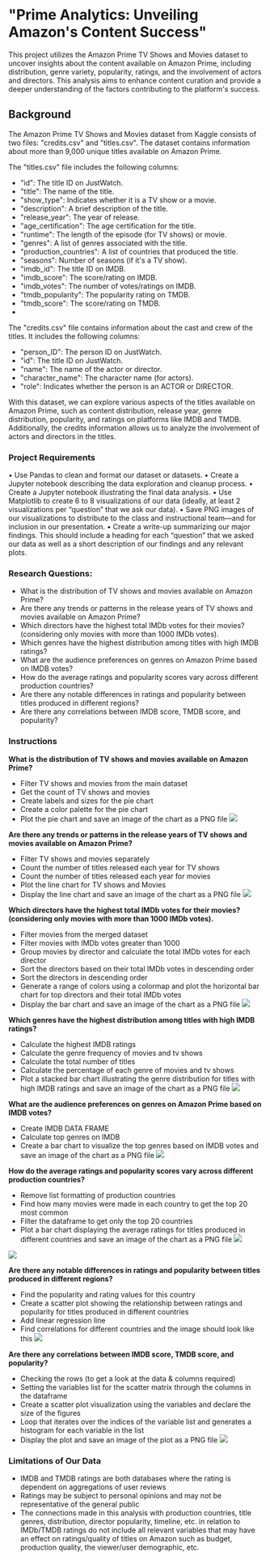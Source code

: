 # "Prime Analytics: Unveiling Amazon's Content Success"

This project utilizes the Amazon Prime TV Shows and Movies dataset to uncover insights about the content available on Amazon Prime, including distribution, genre variety, popularity, ratings, and the involvement of actors and directors. This analysis aims to enhance content curation and provide a deeper understanding of the factors contributing to the platform's success.

## Background 

The Amazon Prime TV Shows and Movies dataset from Kaggle consists of two files: "credits.csv" and "titles.csv". The dataset contains information about more than 9,000 unique titles available on Amazon Prime.

The "titles.csv" file includes the following columns:
- "id": The title ID on JustWatch.
- "title": The name of the title.
- "show_type": Indicates whether it is a TV show or a movie.
- "description": A brief description of the title.
- "release_year": The year of release.
- "age_certification": The age certification for the title.
- "runtime": The length of the episode (for TV shows) or movie.
- "genres": A list of genres associated with the title.
- "production_countries": A list of countries that produced the title.
- "seasons": Number of seasons (if it's a TV show).
- "imdb_id": The title ID on IMDB.
- "imdb_score": The score/rating on IMDB.
- "imdb_votes": The number of votes/ratings on IMDB.
- "tmdb_popularity": The popularity rating on TMDB.
- "tmdb_score": The score/rating on TMDB.
- 
The "credits.csv" file contains information about the cast and crew of the titles. It includes the following columns:
- "person_ID": The person ID on JustWatch.
- "id": The title ID on JustWatch.
- "name": The name of the actor or director.
- "character_name": The character name (for actors).
- "role": Indicates whether the person is an ACTOR or DIRECTOR.
  
With this dataset, we can explore various aspects of the titles available on Amazon Prime, such as content distribution, release year, genre distribution, popularity, and ratings on platforms like IMDB and TMDB. Additionally, the credits information allows us to analyze the involvement of actors and directors in the titles.

### Project Requirements

•	Use Pandas to clean and format our dataset or datasets.
•	Create a Jupyter notebook describing the data exploration and cleanup process.
•	Create a Jupyter notebook illustrating the final data analysis.
•	Use Matplotlib to create 6 to 8 visualizations of our data (ideally, at least 2 visualizations per “question” that we ask our data).
•	Save PNG images of our visualizations to distribute to the class and instructional team—and for
inclusion in our presentation.
•	Create a write-up summarizing our major findings. This should include a heading for each “question” that we asked our data as well as a short description of our findings and any relevant plots.

### Research Questions:
 - What is the distribution of TV shows and movies available on Amazon Prime?
 - Are there any trends or patterns in the release years of TV shows and movies available on Amazon Prime?
 - Which directors have the highest total IMDb votes for their movies? (considering only movies with more than 1000 IMDb votes).
 - Which genres have the highest distribution among titles with high IMDB ratings?
 - What are the audience preferences on genres on Amazon Prime based on IMDB votes?
 - How do the average ratings and popularity scores vary across different production countries?
 - Are there any notable differences in ratings and popularity between titles produced in different regions?
 - Are there any correlations between IMDB score, TMDB score, and popularity?

### Instructions
**What is the distribution of TV shows and movies available on Amazon Prime?**
- Filter TV shows and movies from the main dataset
- Get the count of TV shows and movies
- Create labels and sizes for the pie chart
- Create a color palette for the pie chart
- Plot the pie chart and save an image of the chart as a PNG file
![](PieChart.png)

**Are there any trends or patterns in the release years of TV shows and movies available on Amazon Prime?**
- Filter TV shows and movies separately
- Count the number of titles released each year for TV shows
- Count the number of titles released each year for movies
- Plot the line chart for TV shows and Movies
- Display the line chart and save an image of the chart as a PNG file
![](LineChart.png)

**Which directors have the highest total IMDb votes for their movies? (considering only movies with more than 1000 IMDb votes).**
- Filter movies from the merged dataset
- Filter movies with IMDb votes greater than 1000
- Group movies by director and calculate the total IMDb votes for each director
- Sort the directors based on their total IMDb votes in descending order
- Sort the directors in descending order
- Generate a range of colors using a colormap and plot the horizontal bar chart for top directors and their total IMDb votes
- Display the bar chart and save an image of the chart as a PNG file
![](BarChart.png)

**Which genres have the highest distribution among titles with high IMDB ratings?**
- Calculate the highest IMDB ratings
- Calculate the genre frequency of movies and tv shows
- Calculate the total number of titles
- Calculate the percentage of each genre of movies and tv shows
- Plot a stacked bar chart illustrating the genre distribution for titles with high IMDB ratings and save an image of the chart as a PNG file
![](BARChart1.png)

**What are the audience preferences on genres on Amazon Prime based on IMDB votes?**
- Create IMDB DATA FRAME
- Calculate top genres on IMDB
- Create a bar chart to visualize the top genres based on IMDB votes and save an image of the chart as a PNG file
![](BarChart2.png)

**How do the average ratings and popularity scores vary across different production countries?**
- Remove list formatting of production countries
- Find how many movies were made in each country to get the top 20 most common
- Filter the dataframe to get only the top 20 countries
- Plot a bar chart displaying the average ratings for titles produced in different countries and save an image of the chart as a PNG file
![](Avg.IMDBperCountry.png)

![](Avg.TMDBperCountry.png)

**Are there any notable differences in ratings and popularity between titles produced in different regions?**
- Find the popularity and rating values for this country
- Create a scatter plot showing the relationship between ratings and popularity for titles produced in different countries
- Add linear regression line
- Find correlations for different countries and the image should look like this
![](Avg.RatingvsPopularityCA.png)

**Are there any correlations between IMDB score, TMDB score, and popularity?**
- Checking the rows (to get a look at the data & columns required)
- Setting the variables list for the scatter matrix through the columns in the dataframe
- Create a scatter plot visualization using the variables and declare the size of the figures
- Loop that iterates over the indices of the variable list and generates a histogram for each variable in the list
- Display the plot and save an image of the plot as a PNG file
![](ScatterPlot.png)

### Limitations of Our Data
- IMDB and TMDB ratings are both databases where the rating is dependent on aggregations of user reviews
- Ratings may be subject to personal opinions and may not be representative of the general public
- The connections made in this analysis with production countries, title genres, distribution, director popularity, timeline, etc. in relation to IMDb/TMDB ratings do not include all relevant variables that may have an effect on ratings/quality of titles on Amazon such as budget, production quality, the viewer/user demographic, etc.

